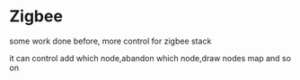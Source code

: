 # Zigbee
some work done before, more control for zigbee stack

it can control add which node,abandon which node,draw nodes map and so on
